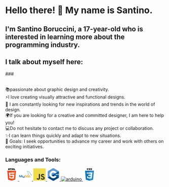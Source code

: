 <h1>Hello there! 👋 My name is Santino.

</h1>

###

<h2 align="left">
I'm Santino Boruccini, a 17-year-old who is interested in learning more about the programming industry.</h2>

###
<h2 align="left">I talk about myself here:</h2>
###
<p align="left"><br>  
📚passionate about graphic design and creativity.<br>⚡I love creating visually attractive and functional designs.<br>📒 I am constantly looking for new inspirations and trends in the world of design.<br>🌍If you are looking for a creative and committed designer, I am here to help you!<br>💻Do not hesitate to contact me to discuss any project or collaboration.<br>✨I can learn things quickly and adapt to new situations.<br>🎯 Goals: I seek opportunities to advance my career and work with others on exciting initiatives.<br>

</p>

###


<h3 align="left">Languages and Tools:</h3>
<p align="left"> <a href="https://www.w3.org/html/" target="_blank" rel="noreferrer"> <img src="https://raw.githubusercontent.com/devicons/devicon/master/icons/html5/html5-original-wordmark.svg" alt="html5" width="40" height="40"/> </a> <a href="https://www.mysql.com/" target="_blank" rel="noreferrer"> <img src="https://raw.githubusercontent.com/devicons/devicon/master/icons/mysql/mysql-original-wordmark.svg" alt="mysql" width="40" height="40"/> </a> <a href="https://www.php.net" target="_blank" rel="noreferrer"> </a> <a href="https://developer.mozilla.org/en-US/docs/Web/JavaScript" target="_blank" rel="noreferrer"> <img src="https://raw.githubusercontent.com/devicons/devicon/master/icons/javascript/javascript-original.svg" alt="javascript" width="40" height="40"/> </a> <a href="https://www.w3schools.com/cpp/" target="_blank" rel="noreferrer"> <img src="https://raw.githubusercontent.com/devicons/devicon/master/icons/cplusplus/cplusplus-original.svg" alt="cplusplus" width="40" height="40"/> </a> <a href="https://www.arduino.cc/" target="_blank" rel="noreferrer"> <img src="https://cdn.worldvectorlogo.com/logos/arduino-1.svg" alt="arduino" width="40" height="40"/> </a> <a href="https://www.w3schools.com/css/" target="_blank" rel="noreferrer"> <img src="https://raw.githubusercontent.com/devicons/devicon/master/icons/css3/css3-original-wordmark.svg" alt="css3" width="40" height="40"/> </a> </p> 
